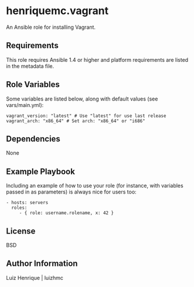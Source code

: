 henriquemc.vagrant
=========

An Ansible role for installing Vagrant.

Requirements
------------

This role requires Ansible 1.4 or higher and platform requirements are listed in the metadata file.

Role Variables
--------------

Some variables are listed below, along with default values (see vars/main.yml):

    vagrant_version: "latest" # Use "latest" for use last release
    vagrant_arch: "x86_64" # Set arch: "x86_64" or "i686"

Dependencies
------------

None

Example Playbook
----------------

Including an example of how to use your role (for instance, with variables passed in as parameters) is always nice for users too:

    - hosts: servers
      roles:
         - { role: username.rolename, x: 42 }

License
-------

BSD

Author Information
------------------

Luiz Henrique | luizhmc
